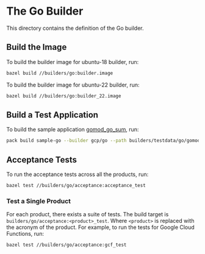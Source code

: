 # The Go Builder
This directory contains the definition of the Go builder.

## Build the Image
To build the builder image for ubuntu-18 builder, run:

```bash
bazel build //builders/go:builder.image
```

To build the builder image for ubuntu-22 builder, run:

```bash
bazel build //builders/go:builder_22.image
```

## Build a Test Application
To build the sample application [gomod_go_sum](../testdata/go/gomod_go_sum/), run:

```bash
pack build sample-go --builder gcp/go --path builders/testdata/go/gomod_go_sum/ --trust-builder -v
```

## Acceptance Tests
To run the acceptance tests across all the products, run:

```bash
bazel test //builders/go/acceptance:acceptance_test
```

### Test a Single Product
For each product, there exists a suite of tests. The build target is
`builders/go/acceptance:<product>_test`. Where `<product>` is replaced with the
acronym of the product. For example, to run the tests for Google Cloud
Functions, run:

```bash
bazel test //builders/go/acceptance:gcf_test
```
